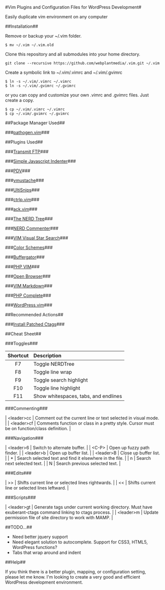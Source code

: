 #Vim Plugins and Configuration Files for WordPress Development#

Easily duplicate vim environment on any computer

##Installation##

Remove or backup your ~/.vim folder.

```
$ mv ~/.vim ~/.vim.old
```

Clone this repository and all submodules into your home directory.

```
git clone --recursive https://github.com/webplantmedia/.vim.git ~/.vim
```

Create a symbolic link to ~/.vim/.vimrc and ~/.vim/.gvimrc

```
$ ln -s ~/.vim/.vimrc ~/.vimrc
$ ln -s ~/.vim/.gvimrc ~/.gvimrc
```

or you can copy and customize your own .vimrc and .gvimrc files. Just create a copy.

```
$ cp ~/.vim/.vimrc ~/.vimrc
$ cp ~/.vim/.gvimrc ~/.gvimrc
```

##Package Manager Used##

###[pathogen.vim](https://github.com/tpope/vim-pathogen)###

##Plugins Used##

###[Transmit FTP](https://github.com/webplantmedia/transmit-ftp)###

###[Simple Javascript Indenter](https://github.com/jiangmiao/simple-javascript-indenter)###

###[PDV](https://github.com/tobyS/pdv)###

###[vmustache](https://github.com/tobyS/vmustache)###

###[UltiSnips](https://github.com/SirVer/ultisnips)###

###[ctrlp.vim](https://github.com/kien/ctrlp.vim)###

###[ack.vim](https://github.com/mileszs/ack.vim)###

###[The NERD Tree](https://github.com/scrooloose/nerdtree)###

###[NERD Commenter](https://github.com/scrooloose/nerdcommenter)###

###[VIM Visual Star Search](https://github.com/nelstrom/vim-visual-star-search)###

###[Color Schemes](https://github.com/flazz/vim-colorschemes.git)###

###[Buffergator](https://github.com/jeetsukumaran/vim-buffergator)###

###[PHP VIM](https://github.com/StanAngeloff/php.vim)###

###[Open Browser](https://github.com/tyru/open-browser.vim)###

###[VIM Markdown](https://github.com/tpope/vim-markdown)###

###[PHP Complete](https://github.com/shawncplus/phpcomplete.vim)###

###[WordPress.vim](https://github.com/dsawardekar/wordpress.vim)###

##Recommended Actions##

###[Install Patched Ctags](https://github.com/shawncplus/phpcomplete.vim/wiki/Patched-ctags)###

##Cheat Sheet##

###Toggles###

| Shortcut  | Description |
| :------------------: |:----------------|
| F7 | Toggle NERDTree |
| F8 | Toggle line wrap |
| F9 | Toggle search highlight |
| F10 | Toggle line highlight |
| F11 | Show whitespaces, tabs, and endlines |

###Commenting###

| \<leader\>cc | Comment out the current line or text selected in visual mode. |
| \<leader\>cf | Comments function or class in a pretty style. Cursor must be on function/class definition. |

###Navigation###

| \<leader\>6 | Switch to alternate buffer. |
| \<C-P\> | Open up fuzzy path finder. |
| \<leader\>b | Open up buffer list. |
| \<leader\>B | Close up buffer list. |
| * | Search selected text and find it elsewhere in the file. |
| n | Search next selected text. |
| N | Search previous selected text. |

###Edits###

| >> | Shifts current line or selected lines rightwards. |
| << | Shifts current line or selected lines leftward. |

###Scripts###

| \<leader\>gt | Generate tags under current working directory. Must have exuberant-ctags command linking to ctags process. |
| \<leader\>m | Update permission file of site directory to work with MAMP. |

##TODO...##

* Need better jquery support
* Need elegant solution to autocomplete. Support for CSS3, HTML5, WordPress functions?
* Tabs that wrap around and indent

##Help##

If you think there is a better plugin, mapping, or configuration setting, please let me know. I'm looking to create a very good and efficient WordPress development environment.
